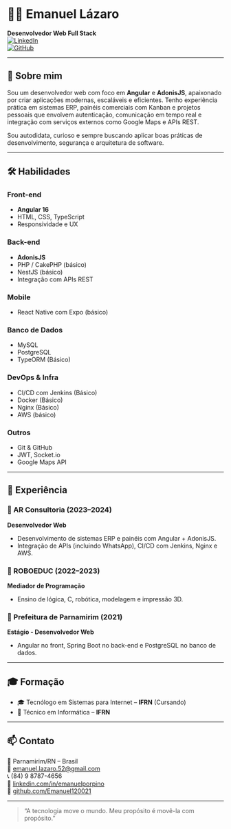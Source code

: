 # 👨‍💻 Emanuel Lázaro

**Desenvolvedor Web Full Stack**  
[![LinkedIn](https://img.shields.io/badge/LinkedIn-blue?style=flat&logo=linkedin&logoColor=white)](https://linkedin.com/in/emanuelporpino)  
[![GitHub](https://img.shields.io/badge/GitHub-000?style=flat&logo=github&logoColor=white)](https://github.com/Emanuel120021)

---

## 🚀 Sobre mim

Sou um desenvolvedor web com foco em **Angular** e **AdonisJS**, apaixonado por criar aplicações modernas, escaláveis e eficientes. Tenho experiência prática em sistemas ERP, painéis comerciais com Kanban e projetos pessoais que envolvem autenticação, comunicação em tempo real e integração com serviços externos como Google Maps e APIs REST.

Sou autodidata, curioso e sempre buscando aplicar boas práticas de desenvolvimento, segurança e arquitetura de software.

---

## 🛠️ Habilidades

### Front-end
- **Angular 16**
- HTML, CSS, TypeScript
- Responsividade e UX

### Back-end
- **AdonisJS**
- PHP / CakePHP (básico)
- NestJS (básico)
- Integração com APIs REST

### Mobile
- React Native com Expo (básico)

### Banco de Dados
- MySQL
- PostgreSQL
- TypeORM (Básico)

### DevOps & Infra
- CI/CD com Jenkins (Básico)
- Docker (Básico)
- Nginx (Básico)
- AWS (básico)

### Outros
- Git & GitHub
- JWT, Socket.io
- Google Maps API

---

## 💼 Experiência

### 🔹 AR Consultoria (2023–2024)
**Desenvolvedor Web**  
- Desenvolvimento de sistemas ERP e painéis com Angular + AdonisJS.
- Integração de APIs (incluindo WhatsApp), CI/CD com Jenkins, Nginx e AWS.

### 🔹 ROBOEDUC (2022–2023)
**Mediador de Programação**  
- Ensino de lógica, C, robótica, modelagem e impressão 3D.

### 🔹 Prefeitura de Parnamirim (2021)
**Estágio - Desenvolvedor Web**  
- Angular no front, Spring Boot no back-end e PostgreSQL no banco de dados.

---

## 🎓 Formação

- 🎓 Tecnólogo em Sistemas para Internet – **IFRN** (Cursando)
- 🧠 Técnico em Informática – **IFRN**

---

## 📫 Contato

📍 Parnamirim/RN – Brasil  
📧 emanuel.lazaro.52@gmail.com  
📞 (84) 9 8787-4656  
🔗 [linkedin.com/in/emanuelporpino](https://linkedin.com/in/emanuelporpino)  
🔗 [github.com/Emanuel120021](https://github.com/Emanuel120021)

---

> “A tecnologia move o mundo. Meu propósito é movê-la com propósito.”


